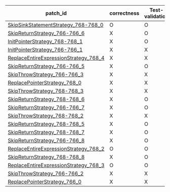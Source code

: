  | patch_id |correctness |Test-validation |NPEX-validation |
 |--- | --- | --- | --- | 
 | [SkipSinkStatementStrategy_768-768_0](./patches/SkipSinkStatementStrategy_768-768_0/patch.java#774) | O | O | O | 
 | [SkipReturnStrategy_766-766_6](./patches/SkipReturnStrategy_766-766_6/patch.java#772) | X | O | X | 
 | [InitPointerStrategy_768-768_1](./patches/InitPointerStrategy_768-768_1/patch.java#774) | X | O | X | 
 | [InitPointerStrategy_766-766_1](./patches/InitPointerStrategy_766-766_1/patch.java#772) | X | X | X | 
 | [ReplaceEntireExpressionStrategy_768_4](./patches/ReplaceEntireExpressionStrategy_768_4/patch.java#774) | X | X | X | 
 | [SkipReturnStrategy_766-766_5](./patches/SkipReturnStrategy_766-766_5/patch.java#772) | X | O | X | 
 | [SkipThrowStrategy_766-766_3](./patches/SkipThrowStrategy_766-766_3/patch.java#772) | X | X | X | 
 | [ReplacePointerStrategy_768_0](./patches/ReplacePointerStrategy_768_0/patch.java#774) | X | X | X | 
 | [SkipThrowStrategy_768-768_3](./patches/SkipThrowStrategy_768-768_3/patch.java#774) | X | X | X | 
 | [SkipReturnStrategy_768-768_6](./patches/SkipReturnStrategy_768-768_6/patch.java#774) | X | O | X | 
 | [SkipReturnStrategy_766-766_7](./patches/SkipReturnStrategy_766-766_7/patch.java#772) | X | O | X | 
 | [SkipThrowStrategy_768-768_2](./patches/SkipThrowStrategy_768-768_2/patch.java#774) | X | X | X | 
 | [SkipReturnStrategy_768-768_5](./patches/SkipReturnStrategy_768-768_5/patch.java#774) | X | O | X | 
 | [SkipReturnStrategy_768-768_7](./patches/SkipReturnStrategy_768-768_7/patch.java#774) | X | O | X | 
 | [SkipReturnStrategy_766-766_8](./patches/SkipReturnStrategy_766-766_8/patch.java#772) | X | O | X | 
 | [ReplaceEntireExpressionStrategy_768_2](./patches/ReplaceEntireExpressionStrategy_768_2/patch.java#774) | O | O | O | 
 | [SkipReturnStrategy_768-768_8](./patches/SkipReturnStrategy_768-768_8/patch.java#774) | X | O | X | 
 | [ReplaceEntireExpressionStrategy_768_3](./patches/ReplaceEntireExpressionStrategy_768_3/patch.java#774) | O | O | O | 
 | [SkipThrowStrategy_766-766_2](./patches/SkipThrowStrategy_766-766_2/patch.java#772) | X | X | X | 
 | [ReplacePointerStrategy_766_0](./patches/ReplacePointerStrategy_766_0/patch.java#772) | X | X | X | 
